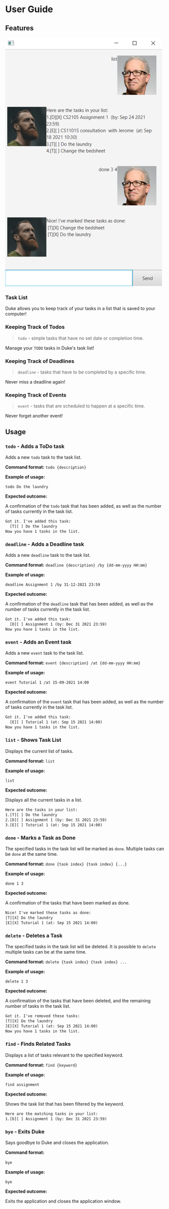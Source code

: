 # User Guide

## Features 

![Image of UI](Ui.png)

### Task List

Duke allows you to keep track of your tasks in a list that is saved to 
your computer!

### Keeping Track of Todos

>`todo` - simple tasks that have no set date or completion time.

Manage your `TODO` tasks in Duke's task list! 

### Keeping Track of Deadlines

>`deadline` - tasks that have to be completed by a specific time.

Never miss a deadline again!

### Keeping Track of Events

>`event` -  tasks that are scheduled to happen at a specific time.

Never forget another event!

## Usage

### `todo` - Adds a ToDo task

Adds a new `todo` task to the task list.

**Command format:** `todo {description}`

**Example of usage:** 

```
todo Do the laundry
```

**Expected outcome:**

A confirmation of the `todo` task that has been added, 
as well as the number of tasks currently in the task list.

```
Got it. I've added this task:  
  [T][ ] Do the laundry
Now you have 1 tasks in the list.
```
### `deadline` - Adds a Deadline task

Adds a new `deadline` task to the task list.

**Command format:** `deadline {description} /by {dd-mm-yyyy HH:mm}`

**Example of usage:** 

```
deadline Assignment 1 /by 31-12-2021 23:59
```

**Expected outcome:**

A confirmation of the `deadline` task that has been added,
as well as the number of tasks currently in the task list.

```
Got it. I've added this task:  
  [D][ ] Assignment 1 (by: Dec 31 2021 23:59)
Now you have 1 tasks in the list.
```
### `event` - Adds an Event task

Adds a new `event` task to the task list.

**Command format:** `event {description} /at {dd-mm-yyyy HH:mm}`

**Example of usage:**

```
event Tutorial 1 /at 15-09-2021 14:00
```

**Expected outcome:**

A confirmation of the `event` task that has been added,
as well as the number of tasks currently in the task list.

```
Got it. I've added this task:  
  [E][ ] Tutorial 1 (at: Sep 15 2021 14:00)
Now you have 1 tasks in the list.
```
### `list` - Shows Task List

Displays the current list of tasks.

**Command format:** `list`

**Example of usage:**

```
list
```

**Expected outcome:**

Displays all the current tasks in a list.

```
Here are the tasks in your list:
1.[T][ ] Do the laundry
2.[D][ ] Assignment 1 (by: Dec 31 2021 23:59)
3.[E][ ] Tutorial 1 (at: Sep 15 2021 14:00)
```

### `done` - Marks a Task as Done

The specified tasks in the task list will be marked as `done`. 
Multiple tasks can be `done` at the same time.

**Command format:** `done {task index} {task index} {...}`

**Example of usage:**

```
done 1 3
```

**Expected outcome:**

A confirmation of the tasks that have been marked as done.

```
Nice! I've marked these tasks as done:
[T][X] Do the laundry
[E][X] Tutorial 1 (at: Sep 15 2021 14:00)
```
### `delete` - Deletes a Task

The specified tasks in the task list will be deleted.
It is possible to `delete` multiple tasks can be at the same time.

**Command format:** `delete {task index} {task index} ...`

**Example of usage:**

```
delete 1 3
```

**Expected outcome:**

A confirmation of the tasks that have been deleted, 
and the remaining number of tasks in the task list.

```
Got it. I've removed these tasks:
[T][X] Do the laundry
[E][X] Tutorial 1 (at: Sep 15 2021 14:00)
Now you have 1 tasks in the list.
```
### `find` - Finds Related Tasks 

Displays a list of tasks relevant to the specified keyword.

**Command format:** `find {keyword}`

**Example of usage:**

```
find assignment
```

**Expected outcome:**

Shows the task list that has been filtered by the keyword.

```
Here are the matching tasks in your list:
1.[D][ ] Assignment 1 (by: Dec 31 2021 23:59)
```

### `bye` - Exits Duke

Says goodbye to Duke and closes the application.

**Command format:**

`bye`

**Example of usage:**

```
bye
```

**Expected outcome:**

Exits the application and closes the application window.